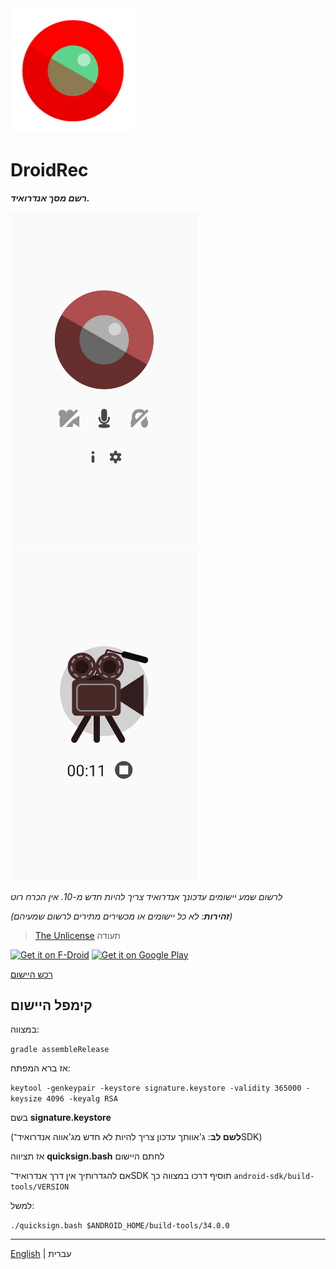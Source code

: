 <img src="icons_vector/app_icon.svg" alt="DroidRec תמונה" width="200"/>

# DroidRec
***רשם מסך אנדרואיד.***

<img src="metadata/en-US/images/phoneScreenshots/1.jpg" alt="DroidRec צילם 1" width="300"/> <img src="metadata/en-US/images/phoneScreenshots/2.jpg" alt="DroidRec צילם 2" width="300"/>

*לרשום שמע יישומים עדכונך אנדרואיד צריך להיות חדש מ-10. אין הכרח רוט*

*(**זהירות**: לא כל יישומים או מכשירים מתירים לרשום שמעיהם)*

> [The Unlicense](LICENSE) תעודה

[<img src="https://fdroid.gitlab.io/artwork/badge/get-it-on.png"
     alt="Get it on F-Droid"
     height="80">](https://f-droid.org/packages/com.yakovlevegor.DroidRec/)
[<img src="https://play.google.com/intl/en_us/badges/static/images/badges/en_badge_web_generic.png"
     alt="Get it on Google Play"
     height="80">](https://play.google.com/store/apps/details?id=com.yakovlevegor.DroidRec)

[רכש היישום](https://github.com/egorolegovichyakovlev/DroidRec/releases)

## קימפל היישום

במצווה:

`gradle assembleRelease`

אז ברא המפתח:

`keytool -genkeypair -keystore signature.keystore -validity 365000 -keysize 4096 -keyalg RSA`

בשם **signature.keystore**

(**לשם לב**: ג'אוותך עדכון צריך להיות לא חדש מג'אווה אנדרואיד־SDK)

אז תציווה **quicksign.bash** לחתם היישום

אם להגדרותיך אין דרך אנדרואיד־SDK תוסיף דרכו במצווה כך `android-sdk/build-tools/VERSION`

למשל:

`./quicksign.bash $ANDROID_HOME/build-tools/34.0.0`

<hr>

[English](README.md) | עברית
